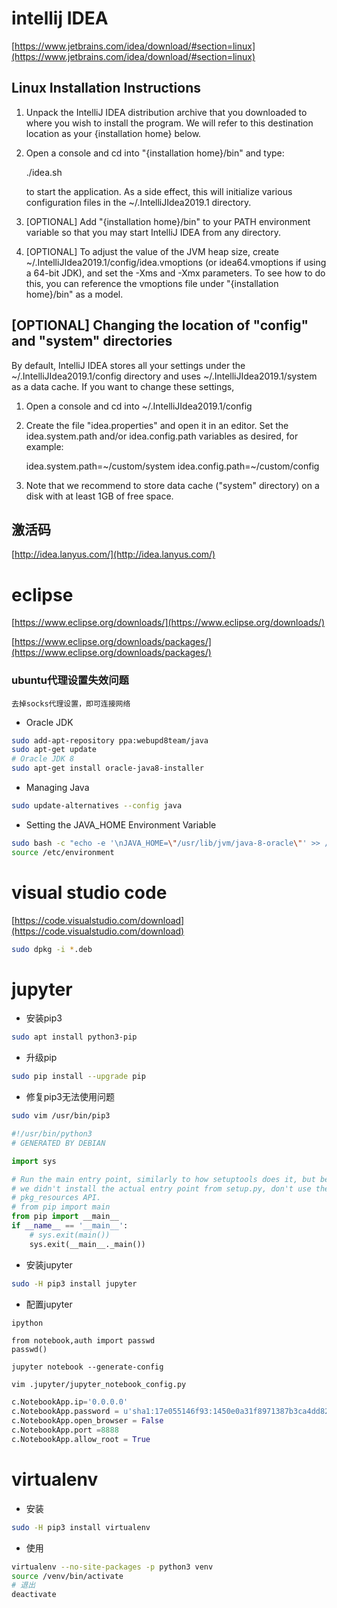 # intellij IDEA

[https://www.jetbrains.com/idea/download/#section=linux](https://www.jetbrains.com/idea/download/#section=linux)

  Linux Installation Instructions
  ------------------------------------------------------------------------------
  1. Unpack the IntelliJ IDEA distribution archive that you downloaded to
     where you wish to install the program. We will refer to this destination
     location as your {installation home} below.

  2. Open a console and cd into "{installation home}/bin" and type:

       ./idea.sh

     to start the application. As a side effect, this will initialize various
     configuration files in the ~/.IntelliJIdea2019.1 directory.

  3. [OPTIONAL] Add "{installation home}/bin" to your PATH environment
     variable so that you may start IntelliJ IDEA from any directory.

  4. [OPTIONAL] To adjust the value of the JVM heap size, create
      ~/.IntelliJIdea2019.1/config/idea.vmoptions (or idea64.vmoptions
      if using a 64-bit JDK), and set the -Xms and -Xmx parameters. To see how
      to do this, you can reference the vmoptions file under
      "{installation home}/bin" as a model.

  [OPTIONAL] Changing the location of "config" and "system" directories
  ------------------------------------------------------------------------------
  By default, IntelliJ IDEA stores all your settings under the ~/.IntelliJIdea2019.1/config
  directory and uses ~/.IntelliJIdea2019.1/system as a data cache.
  If you want to change these settings,

  1. Open a console and cd into ~/.IntelliJIdea2019.1/config

  2. Create the file "idea.properties" and open it in an editor. Set the
     idea.system.path and/or idea.config.path variables as desired, for
     example:

     idea.system.path=~/custom/system
     idea.config.path=~/custom/config

  3. Note that we recommend to store data cache ("system" directory) on a disk
     with at least 1GB of free space.
     
激活码
-----------------------------------------------
[http://idea.lanyus.com/](http://idea.lanyus.com/)

# eclipse

[https://www.eclipse.org/downloads/](https://www.eclipse.org/downloads/)

[https://www.eclipse.org/downloads/packages/](https://www.eclipse.org/downloads/packages/)

### ubuntu代理设置失效问题
`去掉socks代理设置，即可连接网络`

- Oracle JDK
```bash
sudo add-apt-repository ppa:webupd8team/java
sudo apt-get update
# Oracle JDK 8
sudo apt-get install oracle-java8-installer
```
- Managing Java
```bash
sudo update-alternatives --config java
```
- Setting the JAVA_HOME Environment Variable
```bash
sudo bash -c "echo -e '\nJAVA_HOME=\"/usr/lib/jvm/java-8-oracle\"' >> /etc/environment"
source /etc/environment
```
# visual studio code

[https://code.visualstudio.com/download](https://code.visualstudio.com/download)

```bash
sudo dpkg -i *.deb
```

# jupyter
- 安装pip3
```bash
sudo apt install python3-pip
```
- 升级pip
```bash
sudo pip install --upgrade pip
```
- 修复pip3无法使用问题
```bash
sudo vim /usr/bin/pip3
```
```py
#!/usr/bin/python3
# GENERATED BY DEBIAN

import sys

# Run the main entry point, similarly to how setuptools does it, but because
# we didn't install the actual entry point from setup.py, don't use the
# pkg_resources API.
# from pip import main
from pip import __main__
if __name__ == '__main__':
    # sys.exit(main())
    sys.exit(__main__._main())
```
- 安装jupyter
```bash
sudo -H pip3 install jupyter
```
- 配置jupyter
```
ipython

from notebook,auth import passwd
passwd()
```
```
jupyter notebook --generate-config
```
```bash
vim .jupyter/jupyter_notebook_config.py
```
```py
c.NotebookApp.ip='0.0.0.0'
c.NotebookApp.password = u'sha1:17e055146f93:1450e0a31f8971387b3ca4dd82a19ee1f0c1ec59'
c.NotebookApp.open_browser = False
c.NotebookApp.port =8888
c.NotebookApp.allow_root = True
```

# virtualenv
- 安装
```bash
sudo -H pip3 install virtualenv
```
- 使用
```bash
virtualenv --no-site-packages -p python3 venv
source /venv/bin/activate
# 退出
deactivate
```
<!--stackedit_data:
eyJoaXN0b3J5IjpbMjk2OTk1OTg3LC01NTQyMDgzNTcsLTIxMD
IzODMzNDIsLTM0ODgyODc3OCwtMTk3NDkwMzI0MywxNjA2MTM2
ODQwLC0xNDg3OTgwNTUzLC00NDQ2ODc4ODEsLTE2MTkzMjc4MD
csLTUzNDM2MzU3MywxNDgzMDk2NDQsNTk1MjE1NTcxLDc0OTgy
MDI5LDQ2NDQzNDczLC0yMDg4NzQ2NjEyXX0=
-->
